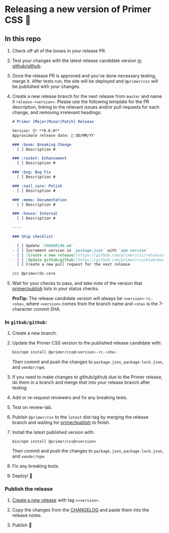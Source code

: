 # Releasing a new version of Primer CSS 🎉


## In this repo

1. Check off all of the boxes in your release PR.

1. Test your changes with the latest release candidate version [in github/github](#in-github-github).

1. Once the release PR is approved and you've done necessary testing, merge it. After tests run, the site will be deployed and `@primer/css` will be published with your changes.

1. Create a new release branch for the next release from `master` and name it `release-<version>`. Please use the following template for the PR description, linking to the relevant issues and/or pull requests for each change, and removing irrelevant headings:

    ```md
    # Primer [Major|Minor|Patch] Release

    Version: 📦 **0.0.0**
    Approximate release date: 📆 DD/MM/YY

    ### :boom: Breaking Change
    - [ ] Description #

    ### :rocket: Enhancement
    - [ ] Description #

    ### :bug: Bug Fix
    - [ ] Description #
    
    ### :nail_care: Polish
    - [ ] Description #
    
    ### :memo: Documentation
    - [ ] Description #
    
    ### :house: Internal
    - [ ] Description #

    ----

    ### Ship checklist

    - [ ] Update `CHANGELOG.md`
    - [ ] Increment version in `package.json` with `npm version`
    - [ ] [Create a new release](https://github.com/primer/css/releases/new)
    - [ ] [Update github/github](https://github.com/primer/css/blob/master/RELEASING.md#in-githubgithub)
    - [ ] Create a new pull request for the next release

    /cc @primer/ds-core
    ```

1. Wait for your checks to pass, and take note of the version that [primer/publish] lists in your status checks.

    **ProTip:** The release candidate version will always be `<version>-rc.<sha>`, where `<version>` comes from the branch name and `<sha>` is the 7-character commit SHA.

### In `github/github`:

1. Create a new branch.

1. Update the Primer CSS version to the published release candidate with:

    ```sh
    bin/npm install @primer/css@<version>-rc.<sha>
    ```

    Then commit and push the changes to `package.json`, `package-lock.json`, and `vendor/npm`.

1. If you need to make changes to github/github due to the Primer release, do them in a branch and merge _that_ into your release branch after testing.

1. Add or re-request reviewers and fix any breaking tests.

1. Test on review-lab.

1. Publish `@primer/css` to the `latest` dist-tag by merging the release branch and waiting for [primer/publish] to finish.

1. Install the latest published version with:

    ```
    bin/npm install @primer/css@<version>
    ```

    Then commit and push the changes to `package.json`, `package-lock.json`, and `vendor/npm`.

1. Fix any breaking tests.

1. Deploy! :rocket:


### Publish the release

1. [Create a new release](https://github.com/primer/primer/releases/new) with tag `v<version>`.

2. Copy the changes from the [CHANGELOG] and paste them into the release notes.

3. Publish 🎉

[changelog]: ../CHANGELOG.md
[primer/publish]: https://github.com/primer/publish
